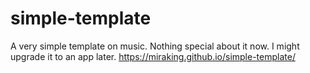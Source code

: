 # simple-template
A very simple template on music. Nothing special about it now. I might upgrade it to an app later. 
https://miraking.github.io/simple-template/
